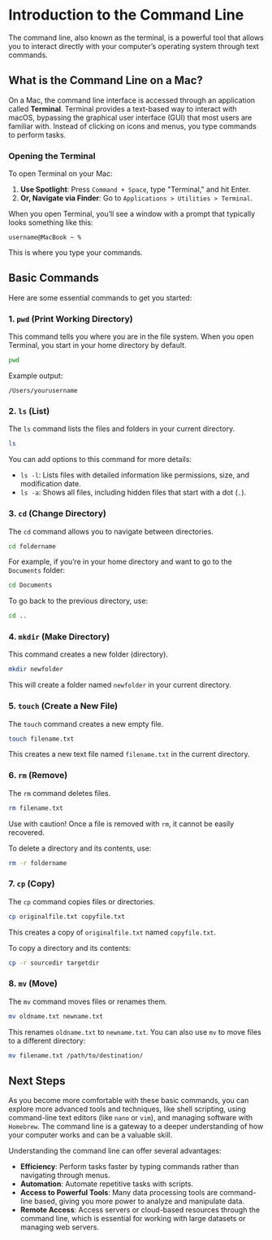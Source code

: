 # Introduction to the Command Line

The command line, also known as the terminal, is a powerful tool that allows you to interact directly with your computer’s operating system through text commands.

## What is the Command Line on a Mac?

On a Mac, the command line interface is accessed through an application called **Terminal**. Terminal provides a text-based way to interact with macOS, bypassing the graphical user interface (GUI) that most users are familiar with. Instead of clicking on icons and menus, you type commands to perform tasks.

### Opening the Terminal

To open Terminal on your Mac:

1. **Use Spotlight**: Press `Command + Space`, type "Terminal," and hit Enter.
2. **Or, Navigate via Finder**: Go to `Applications > Utilities > Terminal`.

When you open Terminal, you’ll see a window with a prompt that typically looks something like this:

```
username@MacBook ~ %
```

This is where you type your commands.

## Basic Commands

Here are some essential commands to get you started:

### 1. `pwd` (Print Working Directory)
This command tells you where you are in the file system. When you open Terminal, you start in your home directory by default.

```bash
pwd
```

Example output:
```
/Users/yourusername
```

### 2. `ls` (List)
The `ls` command lists the files and folders in your current directory.

```bash
ls
```

You can add options to this command for more details:
- `ls -l`: Lists files with detailed information like permissions, size, and modification date.
- `ls -a`: Shows all files, including hidden files that start with a dot (`.`).

### 3. `cd` (Change Directory)
The `cd` command allows you to navigate between directories.

```bash
cd foldername
```

For example, if you’re in your home directory and want to go to the `Documents` folder:

```bash
cd Documents
```

To go back to the previous directory, use:

```bash
cd ..
```

### 4. `mkdir` (Make Directory)
This command creates a new folder (directory).

```bash
mkdir newfolder
```

This will create a folder named `newfolder` in your current directory.

### 5. `touch` (Create a New File)
The `touch` command creates a new empty file.

```bash
touch filename.txt
```

This creates a new text file named `filename.txt` in the current directory.

### 6. `rm` (Remove)
The `rm` command deletes files.

```bash
rm filename.txt
```

Use with caution! Once a file is removed with `rm`, it cannot be easily recovered.

To delete a directory and its contents, use:

```bash
rm -r foldername
```

### 7. `cp` (Copy)
The `cp` command copies files or directories.

```bash
cp originalfile.txt copyfile.txt
```

This creates a copy of `originalfile.txt` named `copyfile.txt`.

To copy a directory and its contents:

```bash
cp -r sourcedir targetdir
```

### 8. `mv` (Move)
The `mv` command moves files or renames them.

```bash
mv oldname.txt newname.txt
```

This renames `oldname.txt` to `newname.txt`. You can also use `mv` to move files to a different directory:

```bash
mv filename.txt /path/to/destination/
```

## Next Steps

As you become more comfortable with these basic commands, you can explore more advanced tools and techniques, like shell scripting, using command-line text editors (like `nano` or `vim`), and managing software with `Homebrew`. The command line is a gateway to a deeper understanding of how your computer works and can be a valuable skill.

Understanding the command line can offer several advantages:

- **Efficiency**: Perform tasks faster by typing commands rather than navigating through menus.
- **Automation**: Automate repetitive tasks with scripts.
- **Access to Powerful Tools**: Many data processing tools are command-line based, giving you more power to analyze and manipulate data.
- **Remote Access**: Access servers or cloud-based resources through the command line, which is essential for working with large datasets or managing web servers.